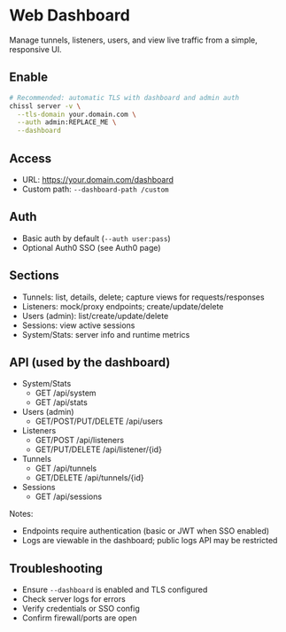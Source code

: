 # Web Dashboard

Manage tunnels, listeners, users, and view live traffic from a simple, responsive UI.

## Enable
```bash
# Recommended: automatic TLS with dashboard and admin auth
chissl server -v \
  --tls-domain your.domain.com \
  --auth admin:REPLACE_ME \
  --dashboard
```

## Access
- URL: https://your.domain.com/dashboard
- Custom path: `--dashboard-path /custom`

## Auth
- Basic auth by default (`--auth user:pass`)
- Optional Auth0 SSO (see Auth0 page)

## Sections
- Tunnels: list, details, delete; capture views for requests/responses
- Listeners: mock/proxy endpoints; create/update/delete
- Users (admin): list/create/update/delete
- Sessions: view active sessions
- System/Stats: server info and runtime metrics

## API (used by the dashboard)
- System/Stats
  - GET /api/system
  - GET /api/stats
- Users (admin)
  - GET/POST/PUT/DELETE /api/users
- Listeners
  - GET/POST /api/listeners
  - GET/PUT/DELETE /api/listener/{id}
- Tunnels
  - GET /api/tunnels
  - GET/DELETE /api/tunnels/{id}
- Sessions
  - GET /api/sessions

Notes:
- Endpoints require authentication (basic or JWT when SSO enabled)
- Logs are viewable in the dashboard; public logs API may be restricted

## Troubleshooting
- Ensure `--dashboard` is enabled and TLS configured
- Check server logs for errors
- Verify credentials or SSO config
- Confirm firewall/ports are open
